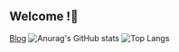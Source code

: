 ## Welcome !👋

<!--
**hyeon0520/hyeon0520** is a ✨ _special_ ✨ repository because its `README.md` (this file) appears on your GitHub profile.

Here are some ideas to get you started:

- 🔭 I’m currently working on ...
- 🌱 I’m currently learning ...
- 👯 I’m looking to collaborate on ...
- 🤔 I’m looking for help with ...
- 💬 Ask me about ...
- 📫 How to reach me: ...
- 😄 Pronouns: ...
- ⚡ Fun fact: ...
-->
[Blog](https://blog.naver.com/mfireon)
![Anurag's GitHub stats](https://github-readme-stats.vercel.app/api?username=hyeon0520&show_icons=true&theme=onedark)
![Top Langs](https://github-readme-stats.vercel.app/api/top-langs/?username=hyeon0520&layout=compact)
